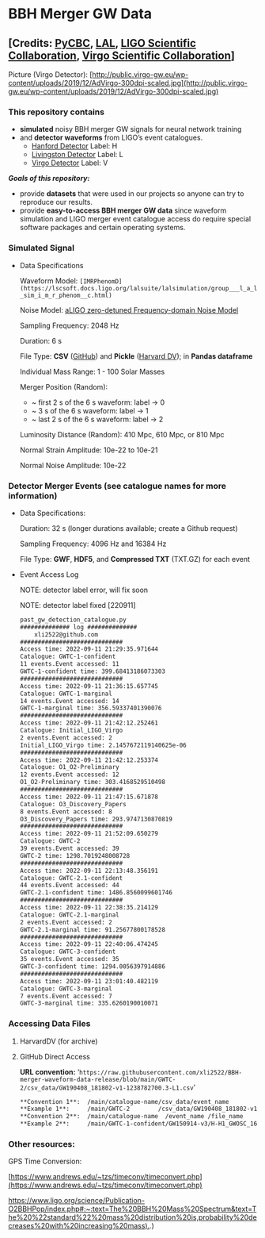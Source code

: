 # BBH Merger GW Data

## [Credits: [PyCBC](https://pycbc.org/pycbc/latest/html/index.html), [LAL](https://lscsoft.docs.ligo.org/lalsuite/), [LIGO Scientific Collaboration](https://www.ligo.org/), [Virgo Scientific Collaboration](http://public.virgo-gw.eu/the-virgo-collaboration/)]

Picture (Virgo Detector): [http://public.virgo-gw.eu/wp-content/uploads/2019/12/AdVirgo-300dpi-scaled.jpg](http://public.virgo-gw.eu/wp-content/uploads/2019/12/AdVirgo-300dpi-scaled.jpg)

### This repository contains

- **simulated** noisy BBH merger GW signals for neural network training
- and **detector waveforms** from LIGO’s event catalogues.
    - [Hanford Detector](https://en.wikipedia.org/wiki/LIGO#Observatories) Label: H
    - [Livingston Detector](https://en.wikipedia.org/wiki/LIGO#Observatories) Label: L
    - [Virgo Detector](https://en.wikipedia.org/wiki/Virgo_interferometer) Label: V

***Goals of this repository:***

- provide **datasets** that were used in our projects so anyone can try to reproduce our results.
- provide **easy-to-access BBH merger GW data** since waveform simulation and LIGO merger event catalogue access do require special software packages and certain operating systems.

### Simulated Signal

- Data Specifications
    
    Waveform Model: `[IMRPhenomD](https://lscsoft.docs.ligo.org/lalsuite/lalsimulation/group___l_a_l_sim_i_m_r_phenom__c.html)`
    
    Noise Model: [aLIGO zero-detuned Frequency-domain Noise Model](https://pycbc.org/pycbc/latest/html/pycbc.psd.html#pycbc.psd.analytical.aLIGOZeroDetHighPower)
    
    Sampling Frequency: 2048 Hz
    
    Duration: 6 s
    
    File Type: **CSV** ([GitHub](https://github.com/xli2522/BBH-merger-waveform-data-release)) and **Pickle** ([Harvard DV](https://doi.org/10.7910/DVN/QFCBCL)); in **Pandas dataframe**
    
    Individual Mass Range: 1 - 100 Solar Masses
    
    Merger Position (Random): 
    
    - ~ first 2 s of the 6 s waveform: label → 0
    - ~ 3 s of the 6 s waveform: label → 1
    - ~ last 2 s of the 6 s waveform: label → 2
    
    Luminosity Distance (Random): 410 Mpc, 610 Mpc, or 810 Mpc 
    
    Normal Strain Amplitude: 10e-22 to 10e-21
    
    Normal Noise Amplitude: 10e-22
    

### Detector Merger Events (see catalogue names for more information)

- Data Specifications:
    
    Duration: 32 s (longer durations available; create a Github request)
    
    Sampling Frequency: 4096 Hz and 16384 Hz
    
    File Type: **GWF**, **HDF5**, and **Compressed TXT** (TXT.GZ) for each event
    
- Event Access Log
    
    NOTE: detector label error, will fix soon
    
    NOTE: detector label fixed [220911]
    
    ```html
    past_gw_detection_catalogue.py
    ############## log ##############
    	xli2522@github.com
    #############################
    Access time: 2022-09-11 21:29:35.971644
    Catalogue: GWTC-1-confident
    11 events.Event accessed: 11
    GWTC-1-confident time: 399.68413186073303
    #############################
    Access time: 2022-09-11 21:36:15.657745
    Catalogue: GWTC-1-marginal
    14 events.Event accessed: 14
    GWTC-1-marginal time: 356.59337401390076
    #############################
    Access time: 2022-09-11 21:42:12.252461
    Catalogue: Initial_LIGO_Virgo
    2 events.Event accessed: 2
    Initial_LIGO_Virgo time: 2.1457672119140625e-06
    #############################
    Access time: 2022-09-11 21:42:12.253374
    Catalogue: O1_O2-Preliminary
    12 events.Event accessed: 12
    O1_O2-Preliminary time: 303.4168529510498
    #############################
    Access time: 2022-09-11 21:47:15.671878
    Catalogue: O3_Discovery_Papers
    8 events.Event accessed: 8
    O3_Discovery_Papers time: 293.9747130870819
    #############################
    Access time: 2022-09-11 21:52:09.650279
    Catalogue: GWTC-2
    39 events.Event accessed: 39
    GWTC-2 time: 1298.7019248008728
    #############################
    Access time: 2022-09-11 22:13:48.356191
    Catalogue: GWTC-2.1-confident
    44 events.Event accessed: 44
    GWTC-2.1-confident time: 1486.8560099601746
    #############################
    Access time: 2022-09-11 22:38:35.214129
    Catalogue: GWTC-2.1-marginal
    2 events.Event accessed: 2
    GWTC-2.1-marginal time: 91.25677800178528
    #############################
    Access time: 2022-09-11 22:40:06.474245
    Catalogue: GWTC-3-confident
    35 events.Event accessed: 35
    GWTC-3-confident time: 1294.0056397914886
    #############################
    Access time: 2022-09-11 23:01:40.482119
    Catalogue: GWTC-3-marginal
    7 events.Event accessed: 7
    GWTC-3-marginal time: 335.6260190010071
    ```
    

### Accessing Data Files

1. HarvardDV (for archive)
2. GitHub Direct Access
    
    **URL convention:** ‘`https://raw.githubusercontent.com/xli2522/BBH-merger-waveform-data-release/blob/main/GWTC-2/csv_data/GW190408_181802-v1-1238782700.3-L1.csv`’
    
    ```html
    **Convention 1**:  /main/catalogue-name/csv_data/event_name        -GPStime     -detector.csv
    **Example 1**:     /main/GWTC-2        /csv_data/GW190408_181802-v1-1238782700.3-L1      .csv
    **Convention 2**:  /main/catalogue-name  /event_name /file_name
    **Example 2**:     /main/GWTC-1-confident/GW150914-v3/H-H1_GWOSC_16KHZ_R1-1126259447-32.txt.gz
    ```
    

### Other resources:

GPS Time Conversion: 

[https://www.andrews.edu/~tzs/timeconv/timeconvert.php](https://www.andrews.edu/~tzs/timeconv/timeconvert.php)

[https://www.ligo.org/science/Publication-O2BBHPop/index.php#:~:text=The%20BBH%20Mass%20Spectrum&text=The%20%22standard%22%20mass%20distribution%20is,probability%20decreases%20with%20increasing%20mass).](https://www.ligo.org/science/Publication-O2BBHPop/index.php#:~:text=The%20BBH%20Mass%20Spectrum&text=The%20%22standard%22%20mass%20distribution%20is,probability%20decreases%20with%20increasing%20mass).)
